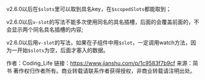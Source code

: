v2.6.0以后在`$slots`里可以取到具名key，在`$scopedSlots`都能取到；

v2.6.0以后`v-slot`的写法不能多次使用同名的具名插槽，后面的会覆盖前面的，不会显示两个同名具名插槽的内容;

v2.6.0以后用`v-slot`的写法，如果在子组件中用`$slot`，一定调用watch方法，因为一开始`$slots`为空，后面才塞入的数据。



作者：Coding_Life
链接：https://www.jianshu.com/p/1c9583f7b9cf
来源：简书
著作权归作者所有。商业转载请联系作者获得授权，非商业转载请注明出处。